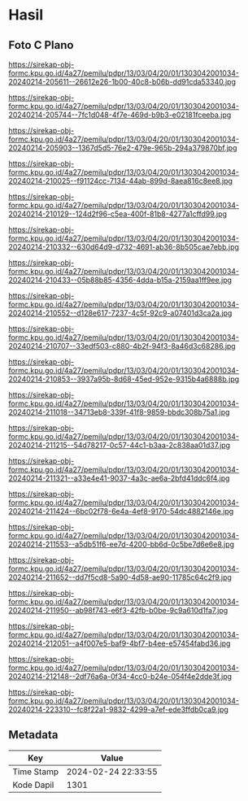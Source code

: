 # Hasil

## Foto C Plano

https://sirekap-obj-formc.kpu.go.id/4a27/pemilu/pdpr/13/03/04/20/01/1303042001034-20240214-205611--26612e26-1b00-40c8-b06b-dd91cda53340.jpg

https://sirekap-obj-formc.kpu.go.id/4a27/pemilu/pdpr/13/03/04/20/01/1303042001034-20240214-205744--7fc1d048-4f7e-469d-b9b3-e02181fceeba.jpg

https://sirekap-obj-formc.kpu.go.id/4a27/pemilu/pdpr/13/03/04/20/01/1303042001034-20240214-205903--1367d5d5-76e2-479e-965b-294a379870bf.jpg

https://sirekap-obj-formc.kpu.go.id/4a27/pemilu/pdpr/13/03/04/20/01/1303042001034-20240214-210025--f91124cc-7134-44ab-899d-8aea816c8ee8.jpg

https://sirekap-obj-formc.kpu.go.id/4a27/pemilu/pdpr/13/03/04/20/01/1303042001034-20240214-210129--124d2f96-c5ea-400f-81b8-4277a1cffd99.jpg

https://sirekap-obj-formc.kpu.go.id/4a27/pemilu/pdpr/13/03/04/20/01/1303042001034-20240214-210332--630d64d9-d732-4691-ab36-8b505cae7ebb.jpg

https://sirekap-obj-formc.kpu.go.id/4a27/pemilu/pdpr/13/03/04/20/01/1303042001034-20240214-210433--05b88b85-4356-4dda-b15a-2159aa1ff9ee.jpg

https://sirekap-obj-formc.kpu.go.id/4a27/pemilu/pdpr/13/03/04/20/01/1303042001034-20240214-210552--d128e617-7237-4c5f-92c9-a07401d3ca2a.jpg

https://sirekap-obj-formc.kpu.go.id/4a27/pemilu/pdpr/13/03/04/20/01/1303042001034-20240214-210707--33edf503-c880-4b2f-94f3-8a46d3c68286.jpg

https://sirekap-obj-formc.kpu.go.id/4a27/pemilu/pdpr/13/03/04/20/01/1303042001034-20240214-210853--3937a95b-8d68-45ed-952e-9315b4a6888b.jpg

https://sirekap-obj-formc.kpu.go.id/4a27/pemilu/pdpr/13/03/04/20/01/1303042001034-20240214-211018--34713eb8-339f-41f8-9859-bbdc308b75a1.jpg

https://sirekap-obj-formc.kpu.go.id/4a27/pemilu/pdpr/13/03/04/20/01/1303042001034-20240214-211215--54d78217-0c57-44c1-b3aa-2c838aa01d37.jpg

https://sirekap-obj-formc.kpu.go.id/4a27/pemilu/pdpr/13/03/04/20/01/1303042001034-20240214-211321--a33e4e41-9037-4a3c-ae6a-2bfd41ddc6f4.jpg

https://sirekap-obj-formc.kpu.go.id/4a27/pemilu/pdpr/13/03/04/20/01/1303042001034-20240214-211424--6bc02f78-6e4a-4ef8-9170-54dc4882146e.jpg

https://sirekap-obj-formc.kpu.go.id/4a27/pemilu/pdpr/13/03/04/20/01/1303042001034-20240214-211553--a5db51f6-ee7d-4200-bb6d-0c5be7d6e6e8.jpg

https://sirekap-obj-formc.kpu.go.id/4a27/pemilu/pdpr/13/03/04/20/01/1303042001034-20240214-211652--dd7f5cd8-5a90-4d58-ae90-11785c64c2f9.jpg

https://sirekap-obj-formc.kpu.go.id/4a27/pemilu/pdpr/13/03/04/20/01/1303042001034-20240214-211950--ab98f743-e6f3-42fb-b0be-9c9a610d1fa7.jpg

https://sirekap-obj-formc.kpu.go.id/4a27/pemilu/pdpr/13/03/04/20/01/1303042001034-20240214-212051--a4f007e5-baf9-4bf7-b4ee-e57454fabd36.jpg

https://sirekap-obj-formc.kpu.go.id/4a27/pemilu/pdpr/13/03/04/20/01/1303042001034-20240214-212148--2df76a6a-0f34-4cc0-b24e-054f4e2dde3f.jpg

https://sirekap-obj-formc.kpu.go.id/4a27/pemilu/pdpr/13/03/04/20/01/1303042001034-20240214-223310--fc8f22a1-9832-4299-a7ef-ede3ffdb0ca9.jpg


## Metadata

| Key        | Value               |
| ---------- | ------------------- |
| Time Stamp | 2024-02-24 22:33:55 |
| Kode Dapil | 1301                |



